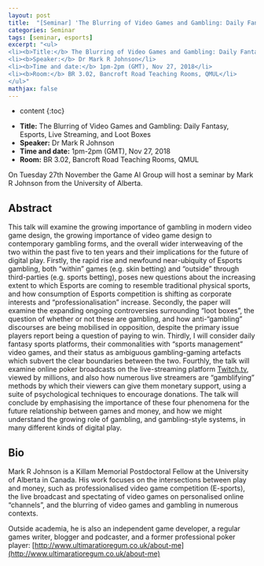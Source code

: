 ```yaml
---
layout: post
title:  "[Seminar] 'The Blurring of Video Games and Gambling: Daily Fantasy, Esports, Live Streaming, and Loot Boxes' by Dr Mark R. Johnson"
categories: Seminar
tags: [seminar, esports]
excerpt: "<ul>
<li><b>Title:</b> The Blurring of Video Games and Gambling: Daily Fantasy, Esports, Live Streaming, and Loot Boxes</li>
<li><b>Speaker:</b> Dr Mark R Johnson</li> 
<li><b>Time and date:</b> 1pm-2pm (GMT), Nov 27, 2018</li>
<li><b>Room:</b> BR 3.02, Bancroft Road Teaching Rooms, QMUL</li>
</ul>"
mathjax: false
---
```


* content
{:toc}

<ul>
<li><b>Title:</b> The Blurring of Video Games and Gambling: Daily Fantasy, Esports, Live Streaming, and Loot Boxes</li>
<li><b>Speaker:</b> Dr Mark R Johnson</li> 
<li><b>Time and date:</b> 1pm-2pm (GMT), Nov 27, 2018</li>
<li><b>Room:</b> BR 3.02, Bancroft Road Teaching Rooms, QMUL</li>
</ul>

On Tuesday 27th November the Game AI Group will host a seminar by Mark R Johnson from the University of Alberta.

## Abstract

This talk will examine the growing importance of gambling in modern video game design, the growing importance of video game design to contemporary gambling forms, and the overall wider interweaving of the two within the past five to ten years and their implications for the future of digital play. Firstly, the rapid rise and newfound near-ubiquity of Esports gambling, both “within” games (e.g. skin betting) and “outside” through third-parties (e.g. sports betting), poses new questions about the increasing extent to which Esports are coming to resemble traditional physical sports, and how consumption of Esports competition is shifting as corporate interests and “professionalisation” increase. Secondly, the paper will examine the expanding ongoing controversies surrounding “loot boxes”, the question of whether or not these are gambling, and how anti-“gambling” discourses are being mobilised in opposition, despite the primary issue players report being a question of paying to win. Thirdly, I will consider daily fantasy sports platforms, their commonalities with “sports management” video games, and their status as ambiguous gambling-gaming artefacts which subvert the clear boundaries between the two. Fourthly, the talk will examine online poker broadcasts on the live-streaming platform [Twitch.tv](http://twitch.tv/), viewed by millions, and also how numerous live streamers are “gamblifying” methods by which their viewers can give them monetary support, using a suite of psychological techniques to encourage donations. The talk will conclude by emphasising the importance of these four phenomena for the future relationship between games and money, and how we might understand the growing role of gambling, and gambling-style systems, in many different kinds of digital play.

## Bio
Mark R Johnson is a Killam Memorial Postdoctoral Fellow at the University of Alberta in Canada. His work focuses on the intersections between play and money, such as professionalised video game competition (E-sports), the live broadcast and spectating of video games on personalised online “channels”, and the blurring of video games and gambling in numerous contexts.

Outside academia, he is also an independent game developer, a regular games writer, blogger and podcaster, and a former professional poker player: [http://www.ultimaratioregum.co.uk/about-me](http://www.ultimaratioregum.co.uk/about-me)
